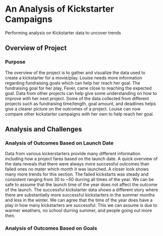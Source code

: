 # An Analysis of Kickstarter Campaigns
Performing analysis on Kickstarter data to uncover trends

## **Overview of Project**
### Purpose
The overview of the project is to gather and visualize the data used to create a kickstarter for a movie/play. Louise needs more information regarding fundraising goals which can help her reach her goal. The fundraising goal for her play, Fever, came close to reaching the expected goal. Data from other projects can help give some understanding on how to improve with her next project. Some of the data collected from different projects such as fundraising time/length, goal amount, and deadlines helps give a clearer picture on the outcomes of a project. Louise can now compare other kickstarter campaigns with her own to help reach her goal.

## **Analysis and Challenges**
### Analysis of Outcomes Based on Launch Date
Data from various kickerstarters provide many different information including how a project fares based on the launch date. A quick overview of the data reveals that there were always more successful outcomes than failed ones no mater which month it was launched. A closer look shows many more trends for this section. The failed kickstarts was steady and consistent ranging from 30 to ~50 durring all times of the year. We can be safe to assume that the launch time of the year does not affect the outcome of the launch. The successful kickstarter data shows a different story where there are substantially more successful kickstarters in the summer months and less in the winter. We can agree that the time of the year does have a play in how many kickstarters are successful. This we can assume is due to warmer weathers, no school durring summer, and people going out more then.
### Analysis of Outcomes Based on Goals
